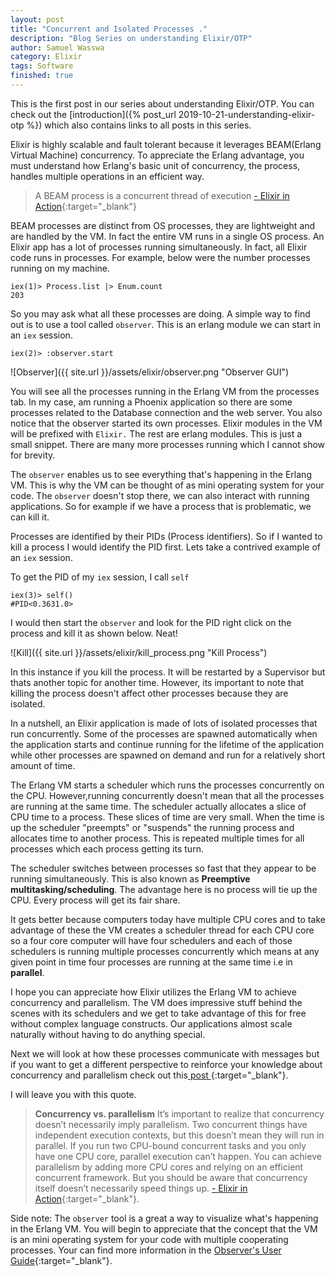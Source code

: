```yaml
---
layout: post
title: "Concurrent and Isolated Processes ."
description: "Blog Series on understanding Elixir/OTP"
author: Samuel Wasswa
category: Elixir
tags: Software
finished: true
---
```

This is the first post in our series about understanding Elixir/OTP. You can check out the [introduction]({% post_url 2019-10-21-understanding-elixir-otp %}) which also contains links to all posts in this series.

Elixir is highly scalable and fault tolerant because it leverages BEAM(Erlang Virtual Machine) concurrency. To appreciate the Erlang advantage, you must understand how Erlang's basic unit of concurrency, the process, handles multiple operations in an efficient way.

> A BEAM process is a concurrent thread of execution
> [ - Elixir in Action](https://www.manning.com/books/elixir-in-action-second-edition){:target="_blank"}

BEAM processes are distinct from OS processes, they are lightweight and are handled by the VM. In fact the entire VM runs in a single OS process. An Elixir app has a lot of processes running simultaneously. In fact, all Elixir code runs in processes. For example, below were the number processes running on my machine.

    iex(1)> Process.list |> Enum.count
    203

So you may ask what all these processes are doing. A simple way to find out is to use a tool called `observer`. This is an erlang module we can start in an `iex` session.

    iex(2)> :observer.start

![Observer]({{ site.url }}/assets/elixir/observer.png "Observer GUI")

You will see all the processes running in the Erlang VM from the processes tab. In my case, am running a Phoenix application so there are some processes related to the Database connection and the web server. You also notice that the observer started its own processes. Elixir modules in the VM will be prefixed with `Elixir.` The rest are erlang modules. This is just a small snippet. There are many more processes running which I cannot show for brevity.

The `observer` enables us to see everything that's happening in the Erlang VM. This is why the VM can be thought of as mini operating system for your code. The `observer` doesn't stop there, we can also interact with running applications. So for example if we have a process that is problematic, we can kill it.

Processes are identified by their PIDs (Process identifiers). So if I wanted to kill a process I would identify the PID first.
Lets take a contrived example of an `iex` session.

To get the PID of my `iex` session, I call `self`

    iex(3)> self()
    #PID<0.3631.0>

I would then start the `observer` and look for the PID right click on the process and kill it as shown below. Neat!

![Kill]({{ site.url }}/assets/elixir/kill_process.png "Kill Process")

In this instance if you kill the process. It will be restarted by a Supervisor but thats another topic for another time. However, its important to note that killing the process doesn't affect other processes because they are isolated.

In a nutshell, an Elixir application is made of lots of isolated processes that run concurrently. Some of the processes are spawned automatically when the application starts and continue running for the lifetime of the application while other processes are spawned on demand and run for a relatively short amount of time.

The Erlang VM starts a scheduler which runs the processes concurrently on the CPU.  However,running concurrently doesn't mean that all the processes are running at the same time. The scheduler actually allocates a slice of CPU time to a process. These slices of time are very small. When the time is up the scheduler "preempts" or "suspends" the running process and allocates time to another process. This is repeated multiple times for all processes which each process getting its turn.

The scheduler switches between processes so fast that they appear to be running simultaneously. This is also known as **Preemptive multitasking/scheduling**. The advantage here is no process will tie up the CPU. Every process will get its fair share.

It gets better because computers today have multiple CPU cores and to take advantage of these the VM creates a scheduler thread for each CPU core so a four core computer will have four schedulers and each of those schedulers is running multiple processes concurrently which means at any given point in time four processes are running at the same time i.e in **parallel**.

I hope you can appreciate how Elixir utilizes the Erlang VM to achieve concurrency and parallelism. The VM does impressive stuff behind the scenes with its schedulers and we get to take advantage of this for free without complex language constructs. Our applications almost scale naturally without having to do anything special.

Next we will look at how these processes communicate with messages but if you want to get a different perspective to reinforce your knowledge about concurrency and parallelism check out this[ post ](http://nathanmlong.com/2017/06/concurrency-vs-paralellism/){:target="_blank"}.

I will leave you with this quote.

> **Concurrency vs. parallelism**
>It’s important to realize that concurrency doesn’t necessarily imply parallelism. Two concurrent
>things have independent execution contexts, but this doesn’t mean they will run
>in parallel. If you run two CPU-bound concurrent tasks and you only have one CPU core,
>parallel execution can’t happen. You can achieve parallelism by adding more CPU cores
>and relying on an efficient concurrent framework. But you should be aware that concurrency
>itself doesn’t necessarily speed things up.
>[ - Elixir in Action](https://www.manning.com/books/elixir-in-action-second-edition){:target="_blank"}.



Side note: The `observer` tool is a great a way to visualize what's happening in the Erlang VM. You will begin to appreciate that the concept that the VM is an mini operating system for your code with multiple cooperating processes. Your can find more information in the [ Observer's User Guide](http://erlang.org/doc/apps/observer/observer_ug.html){:target="_blank"}.









